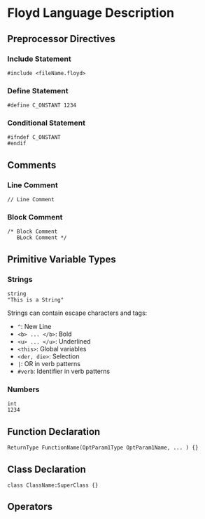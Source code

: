 # Floyd Language Description

## Preprocessor Directives

### Include Statement
```
#include <fileName.floyd>
```

### Define Statement
```
#define C_ONSTANT 1234
```

### Conditional Statement
```
#ifndef C_ONSTANT
#endif
```

## Comments

### Line Comment
```
// Line Comment
```

### Block Comment
```
/* Block Comment
   BLock Comment */
```

## Primitive Variable Types

### Strings
```
string
"This is a String"
```
Strings can contain escape characters and tags:
- `^`: New Line
- `<b> ... </b>`: Bold
- `<u> ... </u>`: Underlined
- `<this>`: Global variables
- `<der, die>`: Selection
- `|`: OR in verb patterns
- `#verb`: Identifier in verb patterns

### Numbers
```
int
1234
```

## Function Declaration
```
ReturnType FunctionName(OptParam1Type OptParam1Name, ... ) {}
```

## Class Declaration
```
class ClassName:SuperClass {}
```

## Operators
